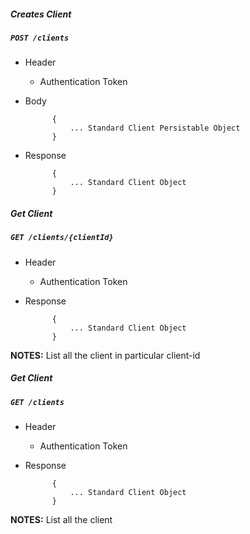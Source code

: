 ##### Creates Client

##### `POST /clients`
+ Header
	- Authentication Token


+ Body

            {
                ... Standard Client Persistable Object
            }
            
+ Response

            {
                ... Standard Client Object
            }
    

##### Get Client
            
##### `GET /clients/{clientId}`
+ Header 
	- Authentication Token

+ Response

			{
				... Standard Client Object
			}

**NOTES:** List all the client in particular client-id

##### Get Client
            
##### `GET /clients`
+ Header 
	- Authentication Token

+ Response

			{
				... Standard Client Object
			}

**NOTES:** List all the client